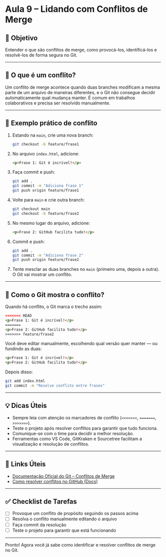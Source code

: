 # Aula 9 – Lidando com Conflitos de Merge

## 🎯 Objetivo
Entender o que são conflitos de merge, como provocá-los, identificá-los e resolvê-los de forma segura no Git.

---

## 🧨 O que é um conflito?
Um conflito de merge acontece quando duas branches modificam a mesma parte de um arquivo de maneiras diferentes, e o Git não consegue decidir automaticamente qual mudança manter. É comum em trabalhos colaborativos e precisa ser resolvido manualmente.

---

## 📌 Exemplo prático de conflito
1. Estando na `main`, crie uma nova branch:
   ```bash
   git checkout -b feature/frase1
   ```
2. No arquivo `index.html`, adicione:
   ```html
   <p>Frase 1: Git é incrível!</p>
   ```
3. Faça commit e push:
   ```bash
   git add .
   git commit -m "Adiciona frase 1"
   git push origin feature/frase1
   ```
4. Volte para `main` e crie outra branch:
   ```bash
   git checkout main
   git checkout -b feature/frase2
   ```
5. No mesmo lugar do arquivo, adicione:
   ```html
   <p>Frase 2: GitHub facilita tudo!</p>
   ```
6. Commit e push:
   ```bash
   git add .
   git commit -m "Adiciona frase 2"
   git push origin feature/frase2
   ```
7. Tente mesclar as duas branches no `main` (primeiro uma, depois a outra). O Git vai mostrar um conflito.

---

## 🧩 Como o Git mostra o conflito?
Quando há conflito, o Git marca o trecho assim:
```html
<<<<<<< HEAD
<p>Frase 1: Git é incrível!</p>
=======
<p>Frase 2: GitHub facilita tudo!</p>
>>>>>>> feature/frase2
```
Você deve editar manualmente, escolhendo qual versão quer manter — ou fundindo as duas:
```html
<p>Frase 1: Git é incrível!</p>
<p>Frase 2: GitHub facilita tudo!</p>
```
Depois disso:
```bash
git add index.html
git commit -m "Resolve conflito entre frases"
```

---

## 💡 Dicas Úteis
- Sempre leia com atenção os marcadores de conflito (`<<<<<<<`, `=======`, `>>>>>>>`).
- Teste o projeto após resolver conflitos para garantir que tudo funciona.
- Comunique-se com o time para decidir a melhor resolução.
- Ferramentas como VS Code, GitKraken e Sourcetree facilitam a visualização e resolução de conflitos.

---

## 🔗 Links Úteis
- [Documentação Oficial do Git – Conflitos de Merge](https://git-scm.com/docs/git-merge#_merge_conflicts)
- [Como resolver conflitos no GitHub (Docs)](https://docs.github.com/pt/pull-requests/collaborating-with-pull-requests/addressing-merge-conflicts/about-merge-conflicts)

---

## ✅ Checklist de Tarefas
- [ ] Provoque um conflito de propósito seguindo os passos acima
- [ ] Resolva o conflito manualmente editando o arquivo
- [ ] Faça commit da resolução
- [ ] Teste o projeto para garantir que está funcionando

---

Pronto! Agora você já sabe como identificar e resolver conflitos de merge no Git.


